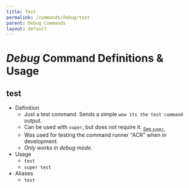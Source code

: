 ```yaml
---
title: Test
permalink: /commands/debug/test
parent: Debug Commands
layout: default
---
```


# _Debug_ Command Definitions & Usage

## test

- Definition
  - Just a test command. Sends a simple `wow its the test command` output.
  - Can be used with `super`, but does not require it. <sub>[See `super`.](https://docs.ady.best/commands/super)</sub>
  - Was used for testing the command runner "ACR" when in development.
  - _Only works in debug mode._
- Usage
  - `test`
  - `super test`
- Aliases
  - `test`
